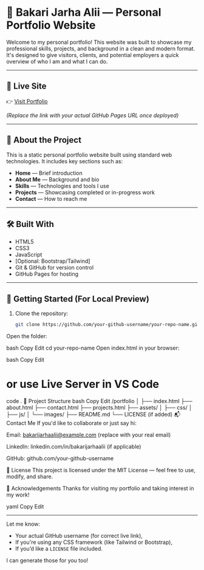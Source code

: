 # 🌟 Bakari Jarha Alii — Personal Portfolio Website

Welcome to my personal portfolio! This website was built to showcase my professional skills, projects, and background in a clean and modern format. It's designed to give visitors, clients, and potential employers a quick overview of who I am and what I can do.

---

## 🔗 Live Site

👉 [Visit Portfolio](https://bakarialii.github.io/your-repo-name)

*(Replace the link with your actual GitHub Pages URL once deployed)*

---

## 📌 About the Project

This is a static personal portfolio website built using standard web technologies. It includes key sections such as:

- **Home** — Brief introduction
- **About Me** — Background and bio
- **Skills** — Technologies and tools I use
- **Projects** — Showcasing completed or in-progress work
- **Contact** — How to reach me

---

## 🛠️ Built With

- HTML5  
- CSS3  
- JavaScript  
- [Optional: Bootstrap/Tailwind]  
- Git & GitHub for version control  
- GitHub Pages for hosting

---

## 🚀 Getting Started (For Local Preview)

1. Clone the repository:
   ```bash
   git clone https://github.com/your-github-username/your-repo-name.git
Open the folder:

bash
Copy
Edit
cd your-repo-name
Open index.html in your browser:

bash
Copy
Edit
# or use Live Server in VS Code
code .
📂 Project Structure
bash
Copy
Edit
/portfolio
│
├── index.html
├── about.html
├── contact.html
├── projects.html
├── assets/
│   ├── css/
│   ├── js/
│   └── images/
├── README.md
└── LICENSE (if added)
📬 Contact Me
If you'd like to collaborate or just say hi:

Email: bakarijarhaalii@example.com (replace with your real email)

LinkedIn: linkedin.com/in/bakarijarhaalii (if applicable)

GitHub: github.com/your-github-username

📝 License
This project is licensed under the MIT License — feel free to use, modify, and share.

🙌 Acknowledgements
Thanks for visiting my portfolio and taking interest in my work!

yaml
Copy
Edit

---

Let me know:
- Your actual GitHub username (for correct live link),
- If you're using any CSS framework (like Tailwind or Bootstrap),
- If you’d like a `LICENSE` file included.  

I can generate those for you too!







